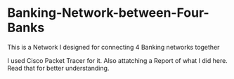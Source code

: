 # Banking-Network-between-Four-Banks
This is a Network I designed for connecting 4 Banking networks together

I used Cisco Packet Tracer for it. Also attatching a Report of what I did here. Read that for better understanding.
